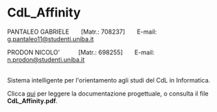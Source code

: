# CdL_Affinity

PANTALEO GABRIELE &nbsp;&nbsp;&nbsp;&nbsp;&nbsp;&nbsp;[Matr.: 708237] &nbsp;&nbsp;&nbsp;&nbsp;&nbsp; E-mail: g.pantaleo11@studenti.uniba.it  

PRODON NICOLO’ &nbsp;&nbsp;&nbsp;&nbsp;&nbsp;&nbsp;&nbsp;&nbsp;&nbsp;&nbsp;[Matr.: 698255] &nbsp;&nbsp;&nbsp;&nbsp;&nbsp; E-mail: n.prodon@studenti.uniba.it </br></br>
  
  
Sistema intelligente per l'orientamento agli studi del CdL in Informatica.

Clicca [qui](https://github.com/NicoloProdon/CdL_Affinity/blob/main/CdL_Affinity.pdf) per leggere la documentazione progettuale, o consulta il file **CdL_Affinity.pdf**.  
